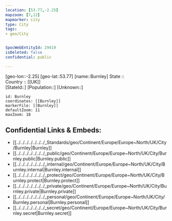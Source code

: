 ```yaml
---
location: [53.77,-2.25] 
mapzoom: [7,12] 
mapmarker: city 
type: City
tags:
- geo/City


SpocWebEntityId: 29419
isDeleted: false
confidential: public

---
```

[geo-lon::-2.25] 
[geo-lat::53.77] 
[name::Burnley] 
State ::  
Country :: [[UK]]  
[StateId::] 
[Population::] 
[Unknown::] 


```leaflet
id: Burnley
coordinates: [[Burnley]] 
markerFile: [[Burnley]] 
defaultZoom: 11 
maxZoom: 18
```


## Confidential Links & Embeds: 
- [[../../../../../../../_Standards/geo/Continent/Europe/Europe~North/UK/City/Burnley|Burnley]] 
- [[../../../../../../../_public/geo/Continent/Europe/Europe~North/UK/City/Burnley.public|Burnley.public]] 
- [[../../../../../../../_internal/geo/Continent/Europe/Europe~North/UK/City/Burnley.internal|Burnley.internal]] 
- [[../../../../../../../_protect/geo/Continent/Europe/Europe~North/UK/City/Burnley.protect|Burnley.protect]] 
- [[../../../../../../../_private/geo/Continent/Europe/Europe~North/UK/City/Burnley.private|Burnley.private]] 
- [[../../../../../../../_personal/geo/Continent/Europe/Europe~North/UK/City/Burnley.personal|Burnley.personal]] 
- [[../../../../../../../_secret/geo/Continent/Europe/Europe~North/UK/City/Burnley.secret|Burnley.secret]] 
